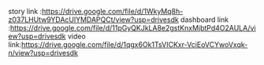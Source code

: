 story link :https://drive.google.com/file/d/1WkyMq8h-z037LHUtw9YDAcUlYMDAPQCt/view?usp=drivesdk 
dashboard link :https://drive.google.com/file/d/11pGyQKJkLA8e2gstKnxMjbtPd4O2AULA/view?usp=drivesdk
video link:https://drive.google.com/file/d/1qgx6Ok1TsVICKxr-VciEoVCYwoVxqk-n/view?usp=drivesdk
